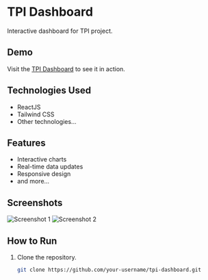 <!-- Header -->
# TPI Dashboard

<!-- Description -->
Interactive dashboard for TPI project.

<!-- Demo -->
## Demo
Visit the [TPI Dashboard](https://tpi-dashbord.vercel.app/) to see it in action.

<!-- Technologies Used -->
## Technologies Used
- ReactJS
- Tailwind CSS
- Other technologies...

<!-- Features -->
## Features
- Interactive charts
- Real-time data updates
- Responsive design
- and more...

<!-- Screenshots -->
## Screenshots
![Screenshot 1](https://ibb.co/xCRw8QG)
![Screenshot 2](https://ibb.co/z29VsfG)

<!-- How to Run -->
## How to Run
1. Clone the repository.
   ```bash
   git clone https://github.com/your-username/tpi-dashboard.git
